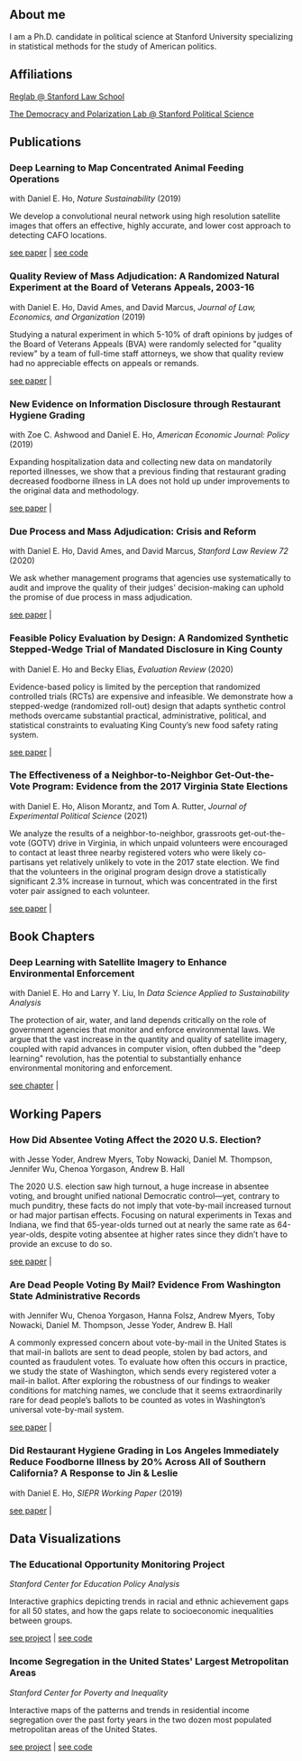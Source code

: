 ## About me

I am a Ph.D. candidate in political science at Stanford University specializing in statistical methods for the study of American politics.

## Affiliations

[Reglab @ Stanford Law School](https://reglab.stanford.edu)

[The Democracy and Polarization Lab @ Stanford Political Science](https://stanforddpl.org/)

## Publications

### Deep Learning to Map Concentrated Animal Feeding Operations
with Daniel E. Ho, _Nature Sustainability_ (2019)

We develop a convolutional neural network using high resolution satellite images that offers an effective, highly accurate, and lower cost approach to detecting CAFO locations.

[see paper](https://www.nature.com/articles/s41893-019-0246-x) | [see code](https://github.com/slnader/cafo_public)

### Quality Review of Mass Adjudication: A Randomized Natural Experiment at the Board of Veterans Appeals, 2003-16
with Daniel E. Ho, David Ames, and David Marcus, _Journal of Law, Economics, and Organization_ (2019)

Studying a natural experiment in which 5-10% of draft opinions by judges of the Board of Veterans Appeals (BVA) were randomly selected for "quality review" by a team of full-time staff attorneys, we show that quality review had no appreciable effects on appeals or remands.  

[see paper](https://doi.org/10.1093/jleo/ewz001) |

### New Evidence on Information Disclosure through Restaurant Hygiene Grading
with Zoe C. Ashwood and Daniel E. Ho, _American Economic Journal: Policy_ (2019)

Expanding hospitalization data and collecting new data on mandatorily reported illnesses, we show that a previous finding that restaurant grading decreased foodborne illness in LA does not hold up under improvements to the original data and methodology.

[see paper](https://doi.org/10.1257/pol.20180230) |

### Due Process and Mass Adjudication: Crisis and Reform
with Daniel E. Ho, David Ames, and David Marcus, _Stanford Law Review 72_ (2020)

We ask whether management programs that agencies use systematically to audit and improve the quality of their judges' decision-making can uphold the promise of due process in mass adjudication.

[see paper](https://www.stanfordlawreview.org/print/article/due-process-and-mass-adjudication/) |

### Feasible Policy Evaluation by Design: A Randomized Synthetic Stepped-Wedge Trial of Mandated Disclosure in King County
with Daniel E. Ho and Becky Elias, _Evaluation Review_ (2020)

Evidence-based policy is limited by the perception that randomized controlled trials (RCTs) are expensive and infeasible. We demonstrate how a stepped-wedge (randomized roll-out) design that adapts synthetic control methods overcame substantial practical, administrative, political, and statistical constraints to evaluating King County’s new food safety rating system.

[see paper](https://doi.org/10.1177/0193841X20930852) |

### The Effectiveness of a Neighbor-to-Neighbor Get-Out-the-Vote Program: Evidence from the 2017 Virginia State Elections
with Daniel E. Ho, Alison Morantz, and Tom A. Rutter, _Journal of Experimental Political Science_ (2021)

We analyze the results of a neighbor-to-neighbor, grassroots get-out-the-vote (GOTV) drive in Virginia, in which unpaid volunteers were encouraged to contact at least three nearby registered voters who were likely co-partisans yet relatively unlikely to vote in the 2017 state election. We find that the volunteers in the original program design drove a statistically significant 2.3\% increase in turnout, which was concentrated in the first voter pair assigned to each volunteer.

[see paper](https://doi.org/10.1017/XPS.2020.11) |

## Book Chapters

### Deep Learning with Satellite Imagery to Enhance Environmental Enforcement
with Daniel E. Ho and Larry Y. Liu, In _Data Science Applied to Sustainability Analysis_

The protection of air, water, and land depends critically on the role of government agencies that monitor and enforce environmental laws. We argue that the vast increase in the quantity and quality of satellite imagery, coupled with rapid advances in computer vision, often dubbed the "deep learning" revolution, has the potential to substantially enhance environmental monitoring and enforcement.

[see chapter](https://purl.stanford.edu/bh005pt4088) |

## Working Papers

### How Did Absentee Voting Affect the 2020 U.S. Election?
with Jesse Yoder, Andrew Myers, Toby Nowacki, Daniel M. Thompson, Jennifer Wu, Chenoa Yorgason, Andrew B. Hall

The 2020 U.S. election saw high turnout, a huge increase in absentee voting, and brought unified national Democratic control—yet, contrary to much punditry, these facts do not imply that vote-by-mail increased turnout or had major partisan effects. Focusing on natural experiments in Texas and Indiana, we find that 65-year-olds turned out at nearly the same rate as 64-year-olds, despite voting absentee at higher rates since they didn’t have to provide an excuse to do so.

[see paper](https://stanforddpl.org/papers/yoder_et_al_2020_turnout/) |

### Are Dead People Voting By Mail? Evidence From Washington State Administrative Records
with Jennifer Wu, Chenoa Yorgason, Hanna Folsz, Andrew Myers, Toby Nowacki, Daniel M. Thompson, Jesse Yoder, Andrew B. Hall

A commonly expressed concern about vote-by-mail in the United States is that mail-in ballots are sent to dead people, stolen by bad actors, and counted as fraudulent votes. To evaluate how often this occurs in practice, we study the state of Washington, which sends every registered voter a mail-in ballot. After exploring the robustness of our findings to weaker conditions for matching names, we conclude that it seems extraordinarily rare for dead people’s ballots to be counted as votes in Washington’s universal vote-by-mail system.

[see paper](https://stanforddpl.org/papers/wu_et_al_2020_dead_voting/) |

### Did Restaurant Hygiene Grading in Los Angeles Immediately Reduce Foodborne Illness by 20% Across All of Southern California? A Response to Jin & Leslie
with Daniel E. Ho, _SIEPR Working Paper_ (2019)

[see paper](https://dho.stanford.edu/wp-content/uploads/JL_Response.pdf) |

## Data Visualizations

### The Educational Opportunity Monitoring Project

_Stanford Center for Education Policy Analysis_

Interactive graphics depicting trends in racial and ethnic achievement gaps for all 50 states, and how the gaps relate to socioeconomic inequalities between groups.

[see project](https://cepa.stanford.edu/educational-opportunity-monitoring-project/achievement-gaps/race/) | [see code](https://github.com/slnader/achievement_gaps)

### Income Segregation in the United States' Largest Metropolitan Areas

_Stanford Center for Poverty and Inequality_

Interactive maps of the patterns and trends in residential income segregation over the past forty years in the two dozen most populated metropolitan areas of the United States.

[see project](http://web.stanford.edu/group/scspi/income-segregation-maps/metros.html?page=0) | [see code](https://github.com/slnader/income_maps)

<!--
### The Rent is Too Damn High

_The Brooklyn Quarterly_

Interactive map of the rent burdens and rent controlled buildings block by block in one of the country's most expensive cities.

[see project](http://brooklynquarterly.org/the-rent-is-too-damn-high-nyc-rent-vs-income-zip-by-zip/) | [see code](https://github.com/slnader/nycrent)
-->
